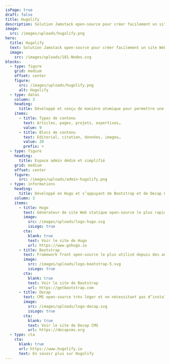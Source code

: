 ```yaml
---
isPage: true
draft: false
title: Hugolify
description: Solution Jamstack open-source pour créer facilement un site Web rapide, aussi accessible que possible et à faible émission de carbone. Tout en ayant un espace admin dédié et simplifié.
image:
  src: /images/uploads/hugolify.png
hero:
  title: Hugolify
  text: Solution Jamstack open-source pour créer facilement un site Web rapide, aussi accessible que possible et à faible émission de carbone. Tout en ayant un espace admin dédié et simplifié.
  image:
    src: /images/uploads/181.Nodes.svg
blocks:
  - type: figure
    grid: medium
    offset: center
    figure:
      src: /images/uploads/hugolify.png
      alt: Hugolify
  - type: datas
    column: 3
    heading:
      title: Développé et conçu de manière atomique pour permettre une personnalisation rapide
    items:
      - title: Types de contenu
        text: Articles, pages, projets, expertises…
        value: 9
      - title: Blocs de contenu
        text: Editorial, citation, données, images…
        value: 20
        prefix: +
  - type: figure
    heading: 
      title: Espace admin dédié et simplifié
    grid: medium
    offset: center
    figure:
      src: /images/uploads/admin-hugolify.png
  - type: informations
    heading:
      title: Développé en Hugo et s’appuyant de Bootstrap et de Decap CMS
    column: 3
    items: 
      - title: Hugo
        text: Générateur de site Web statique open-source le plus rapide du monde.
        image:
          src: /images/uploads/logo-hugo.svg
          isLogo: true
        cta:
          blank: true
          text: Voir le site de Hugo
          url: https://www.gohugo.io
      - title: Bootstrap 
        text: Framework front open-source le plus utilisé depuis des années.
        image:
          src: /images/uploads/logo-bootstrap-5.svg
          isLogo: true
        cta:
          blank: true
          text: Voir le site de Bootstrap
          url: https://getbootstrap.com
      - title: Decap
        text: CMS open-source très léger et ne nécessitant pas d’installation.
        image:
          src: /images/uploads/logo-decap.svg
          isLogo: true
        cta:
          blank: true
          text: Voir le site de Decap CMS
          url: https://decapcms.org
  - type: cta
    cta:
      blank: true
      url: https://www.hugolify.io
      text: En savoir plus sur Hugolify
---
```

